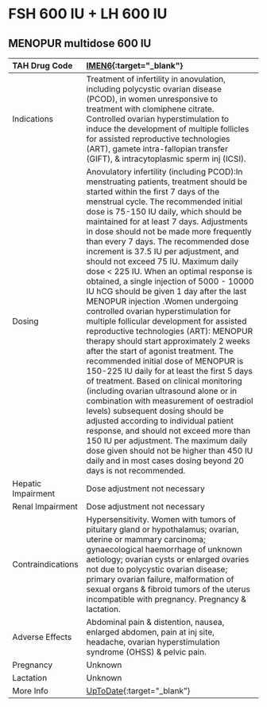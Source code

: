 # FSH 600 IU + LH 600 IU

## MENOPUR multidose 600 IU

| TAH Drug Code      | [IMEN6](https://www.tahsda.org.tw/drugs/hissearch.php?drug_code=IMEN6){:target="_blank"}                                                                                                                                                                                                                                                                                                                                                                                                                                                                                                                                                                                                                                                                                                                                                                                                                                                                                                                                                                                                                                                                                                                                                                                                                                      |
|:-------------------|:------------------------------------------------------------------------------------------------------------------------------------------------------------------------------------------------------------------------------------------------------------------------------------------------------------------------------------------------------------------------------------------------------------------------------------------------------------------------------------------------------------------------------------------------------------------------------------------------------------------------------------------------------------------------------------------------------------------------------------------------------------------------------------------------------------------------------------------------------------------------------------------------------------------------------------------------------------------------------------------------------------------------------------------------------------------------------------------------------------------------------------------------------------------------------------------------------------------------------------------------------------------------------------------------------------------------------|
| Indications        | Treatment of infertility in anovulation, including polycystic ovarian disease (PCOD), in women unresponsive to treatment with clomiphene citrate. Controlled ovarian hyperstimulation to induce the development of multiple follicles for assisted reproductive technologies (ART), gamete intra-fallopian transfer (GIFT), & intracytoplasmic sperm inj (ICSI).                                                                                                                                                                                                                                                                                                                                                                                                                                                                                                                                                                                                                                                                                                                                                                                                                                                                                                                                                              |
| Dosing             | Anovulatory infertility (including PCOD):In menstruating patients, treatment should be started within the first 7 days of the menstrual cycle. The recommended initial dose is 75-150 IU daily, which should be maintained for at least 7 days. Adjustments in dose should not be made more frequently than every 7 days. The recommended dose increment is 37.5 IU per adjustment, and should not exceed 75 IU. Maximum daily dose < 225 IU. When an optimal response is obtained, a single injection of 5000 - 10000 IU hCG should be given 1 day after the last MENOPUR injection .Women undergoing controlled ovarian hyperstimulation for multiple follicular development for assisted reproductive technologies (ART): MENOPUR therapy should start approximately 2 weeks after the start of agonist treatment. The recommended initial dose of MENOPUR is 150-225 IU daily for at least the first 5 days of treatment. Based on clinical monitoring (including ovarian ultrasound alone or in combination with measurement of oestradiol levels) subsequent dosing should be adjusted according to individual patient response, and should not exceed more than 150 IU per adjustment. The maximum daily dose given should not be higher than 450 IU daily and in most cases dosing beyond 20 days is not recommended. |
| Hepatic Impairment | Dose adjustment not necessary                                                                                                                                                                                                                                                                                                                                                                                                                                                                                                                                                                                                                                                                                                                                                                                                                                                                                                                                                                                                                                                                                                                                                                                                                                                                                                 |
| Renal Impairment   | Dose adjustment not necessary                                                                                                                                                                                                                                                                                                                                                                                                                                                                                                                                                                                                                                                                                                                                                                                                                                                                                                                                                                                                                                                                                                                                                                                                                                                                                                 |
| Contraindications  | Hypersensitivity. Women with tumors of pituitary gland or hypothalamus; ovarian, uterine or mammary carcinoma; gynaecological haemorrhage of unknown aetiology; ovarian cysts or enlarged ovaries not due to polycystic ovarian disease; primary ovarian failure, malformation of sexual organs & fibroid tumors of the uterus incompatible with pregnancy. Pregnancy & lactation.                                                                                                                                                                                                                                                                                                                                                                                                                                                                                                                                                                                                                                                                                                                                                                                                                                                                                                                                            |
| Adverse Effects    | Abdominal pain & distention, nausea, enlarged abdomen, pain at inj site, headache, ovarian hyperstimulation syndrome (OHSS) & pelvic pain.                                                                                                                                                                                                                                                                                                                                                                                                                                                                                                                                                                                                                                                                                                                                                                                                                                                                                                                                                                                                                                                                                                                                                                                    |
| Pregnancy          | Unknown                                                                                                                                                                                                                                                                                                                                                                                                                                                                                                                                                                                                                                                                                                                                                                                                                                                                                                                                                                                                                                                                                                                                                                                                                                                                                                                       |
| Lactation          | Unknown                                                                                                                                                                                                                                                                                                                                                                                                                                                                                                                                                                                                                                                                                                                                                                                                                                                                                                                                                                                                                                                                                                                                                                                                                                                                                                                       |
| More Info          | [UpToDate](https://www.uptodate.com/contents/fsh-600-iu-and-lh-600-iu-drug-information){:target="_blank"}                                                                                                                                                                                                                                                                                                                                                                                                                                                                                                                                                                                                                                                                                                                                                                                                                                                                                                                                                                                                                                                                                                                                                                                                                     |

